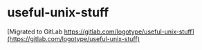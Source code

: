 useful-unix-stuff
=================

[Migrated to GitLab https://gitlab.com/logotype/useful-unix-stuff](https://gitlab.com/logotype/useful-unix-stuff)

